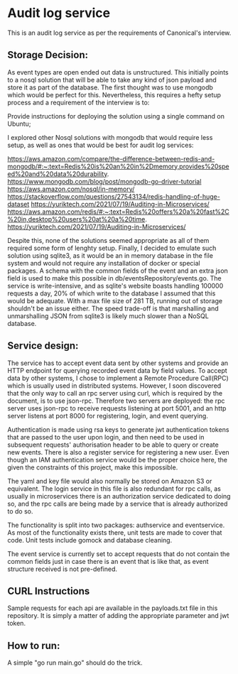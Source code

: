 # Audit log service

This is an audit log service as per the requirements of Canonical's interview.

## Storage Decision:

As event types are open ended out data is unstructured. This initially points to a nosql solution that will be able to take any kind of json payload and store it as part of the database. The first thought was to use mongodb which would be perfect for this. Nevertheless, this requires a hefty setup process and a requirement of the interview is to:

Provide instructions for deploying the solution using a single command on Ubuntu;

I explored other Nosql solutions with mongodb that would require less setup, as well as ones that would be best for audit log services:

https://aws.amazon.com/compare/the-difference-between-redis-and-mongodb/#:~:text=Redis%20is%20an%20in%2Dmemory,provides%20speed%20and%20data%20durability.
https://www.mongodb.com/blog/post/mongodb-go-driver-tutorial
https://aws.amazon.com/nosql/in-memory/
https://stackoverflow.com/questions/27543134/redis-handling-of-huge-dataset
https://yuriktech.com/2021/07/19/Auditing-in-Microservices/
https://aws.amazon.com/redis/#:~:text=Redis%20offers%20a%20fast%2C%20in,desktop%20users%20at%20a%20time.
https://yuriktech.com/2021/07/19/Auditing-in-Microservices/

Despite this, none of the solutions seemed appropriate as all of them required some form of lenghty setup.
Finally, I decided to emulate such solution using sqlite3, as it would be an in memory database in the file system and would not require any installation of docker or special packages. A schema with the common fields of the event and an extra json field is used to make this possible in db/eventsRepository/events.go. The service is write-intensive, and as sqlite's website boasts handling 100000 requests a day, 20% of which write to the database I assumed that this would be adequate. With a max file size of 281 TB, running out of storage shouldn't be an issue either. The speed trade-off is that marshalling and unmarshalling JSON from sqlite3 is likely much slower than a NoSQL database.

## Service design:

The service has to accept event data sent by other systems and provide an HTTP endpoint for querying recorded event data by field values. To accept data by other systems, I chose to implement a Remote Procedure Call(RPC) which is usually used in distributed systems. However, I soon discovered that the only way to call an rpc server using curl, which is required by the document, is to use json-rpc. Therefore two servers are deployed: the rpc server uses json-rpc to receive requests listening at port 5001, and an http server listens at port 8000 for registering, login, and event querying.

Authentication is made using rsa keys to generate jwt authentication tokens that are passed to the user upon login, and then need to be used in subsequent requests' authorisation header to be able to query or create new events. There is also a register service for registering a new user. Even though an IAM authentication service would be the proper choice here, the given the constraints of this project, make this impossible.

The yaml and key file would also normally be stored on Amazon S3 or equivalent. The login service in this file is also redundant for rpc calls, as usually in microservices there is an authorization service dedicated to doing so, and the rpc calls are being made by a service that is already authorized to do so.

The functionality is split into two packages:
authservice and eventservice.
As most of the functionality exists there, unit tests are made to cover that code. Unit tests include gomock and database cleaning.

The event service is currently set to accept requests that do not contain the common fields just in case there is an event that is like that, as event structure received is not pre-defined.

## CURL Instructions

Sample requests for each api are available in the payloads.txt file in this repository. It is simply a matter of adding the appropriate parameter and jwt token.

## How to run:

A simple "go run main.go" should do the trick.
